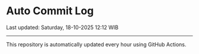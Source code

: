 # Auto Commit Log

Last updated: Saturday, 18-10-2025 12:12 WIB

---

This repository is automatically updated every hour using GitHub Actions.
